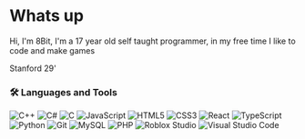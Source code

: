 # Whats up

Hi, I'm 8Bit, I'm a 17 year old self taught programmer, in my free time I like to code and make games

Stanford 29' 



### 🛠 Languages and Tools
![C++](https://img.shields.io/badge/C++-%2300599C.svg?style=flat&logo=c%2B%2B&logoColor=white)
![C#](https://img.shields.io/badge/C%23-%23239120.svg?style=flat&logo=c-sharp&logoColor=white)
![C](https://img.shields.io/badge/C-%23A8B9CC.svg?style=flat&logo=c&logoColor=white)
![JavaScript](https://img.shields.io/badge/JavaScript-%23F7DF1E.svg?style=flat&logo=javascript&logoColor=black)
![HTML5](https://img.shields.io/badge/HTML5-%23E34F26.svg?style=flat&logo=html5&logoColor=white)
![CSS3](https://img.shields.io/badge/CSS3-%231572B6.svg?style=flat&logo=css3&logoColor=white)
![React](https://img.shields.io/badge/React-%2320232a.svg?style=flat&logo=react&logoColor=%2361DAFB)
![TypeScript](https://img.shields.io/badge/TypeScript-%23007ACC.svg?style=flat&logo=typescript&logoColor=white)
![Python](https://img.shields.io/badge/Python-%2314354C.svg?style=flat&logo=python&logoColor=white)
![Git](https://img.shields.io/badge/Git-%23F05032.svg?style=flat&logo=git&logoColor=white)
![MySQL](https://img.shields.io/badge/MySQL-%234479A1.svg?style=flat&logo=mysql&logoColor=white)
![PHP](https://img.shields.io/badge/PHP-%23777BB4.svg?style=flat&logo=php&logoColor=white)
![Roblox Studio](https://img.shields.io/badge/Roblox%20Studio-%23000000.svg?style=flat&logo=roblox&logoColor=white)
![Visual Studio Code](https://img.shields.io/badge/Visual%20Studio%20Code-%23007ACC.svg?style=flat&logo=visual-studio-code&logoColor=white)

